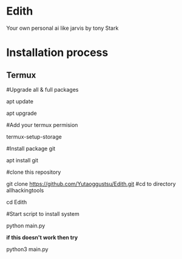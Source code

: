 # Edith
Your own personal ai like jarvis by tony Stark
# Installation process 
## Termux 
#Upgrade all & full packages

apt update

apt upgrade

#Add your termux permision

termux-setup-storage

#Install package git

apt install git

#clone this repository

git clone https://github.com/Yutaoggustsu/Edith.git
#cd to directory allhackingtools

cd Edith

#Start script to install system

python main.py

**if this doesn't work then try**

python3 main.py
```
